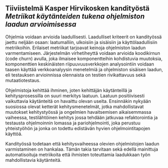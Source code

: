 ## Tiiviistelmä Kasper Hirvikosken kandityöstä _Metriikat käytänteiden tukena ohjelmiston laadun arvioimisessa_

Ohjelmia voidaan arvioida laadullisesti. Laadulliset kriteerit on kandityössä jaettu neljään osaan: laatumalliin, ulkoisiin ja sisäisiin ja käyttölaadullisiin metriikoihin.  Erilaiset metriikat tarjoavat keinoja ohjelmiston laadun varmentamiseen. Järjestelmän virhetiheyttä voidaan arvioida koodikirnun (code churn) avulla, joka ilmaisee komponentteihin kohdistuvia muutoksia, komponenttien keskinäisten riipuuvuusverkkojen analysointiin voidaan taasen käyttää verkkoanalyysin menetelmiä ja ohjelmiston sisäisen laadun, eli testauksen arvioinnissa olennaista on testien rivikattavuus sekä mutaatiotestaus.

Ohjelmistoja kehittää ihminen, joten kehittäjän käytänteillä ja kehitysprosessilla on suuri merkitys laatuun. Laatuun positiivisesti vaikuttavia käytänteitä on havaittu olevan useita. Ensinnäkin nykyään suosiossa olevat ketterät kehitysmenetelmät, jotka mahdollistavat muutokset kehitystyössä ja ongelmien havaitsemisen aikaisemmassa vaiheessa, testilähtöinen kehitys jossa tehdään jatkuvaa refaktorointia ja testausta ohjelmoinnin lomassa ja pariohjelmointi, joka perustuu yhteistyöhön ja jonka on todettu edistävän hyvien ohjelmointitapojen käyttöä.

Kandityössä todetaan että kehitysvaiheessa olevien ohjelmistojen laadun varmistaminen on hankalaa. Tämän takia tarvitaan sekä edellä mainittuja automatisoituja metriikoita että ihmisten toteuttamia laadukkaan työn mahdollistavia käytänteitä. 
